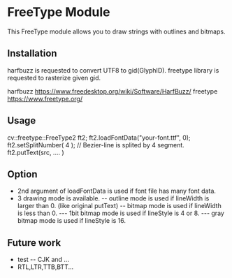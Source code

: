 FreeType Module
===========

This FreeType module allows you to draw strings with outlines and bitmaps.

Installation
-----------
harfbuzz is requested to convert UTF8 to gid(GlyphID).
freetype library is requested to rasterize given gid.

harfbuzz https://www.freedesktop.org/wiki/Software/HarfBuzz/
freetype https://www.freetype.org/

Usage
-----------
cv::freetype::FreeType2 ft2;
ft2.loadFontData("your-font.ttf", 0);
ft2.setSplitNumber( 4 ); // Bezier-line is splited by 4 segment.
ft2.putText(src, .... )

Option
------------
- 2nd argument of loadFontData is used if font file has many font data.
- 3 drawing mode is available.
-- outline mode is used if lineWidth is larger than 0. (like original putText)
-- bitmap  mode is used if lineWidth is less than 0.
--- 1bit bitmap mode is used if lineStyle is 4 or 8.
--- gray bitmap mode is used if lineStyle is 16.

Future work
------------
- test
-- CJK and ...
- RTL,LTR,TTB,BTT...
